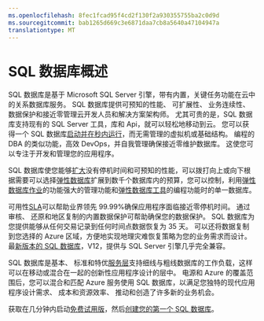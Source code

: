 ```yaml
---
ms.openlocfilehash: 8fec1fcad95f4cd2f130f2a930355755ba2c0d9d
ms.sourcegitcommit: bab1265d669c3e6871daa7cb8a5640a47104947a
translationtype: MT
---
```

<properties
   pageTitle="SQL 数据库是什么"
   description="发现的技术细节和功能的 SQL Azure 数据库、 微软关系数据库管理系统 (RDBMS) 和云中的 PaaS 解决方案。"
   services="sql-database"
   documentationCenter=""
   authors="shontnew"
   manager="jeffreyg"
   editor="monicar"/>

<tags
   ms.service="sql-database"
   ms.devlang="na"
   ms.topic="article"
   ms.tgt_pltfrm="na"
   ms.workload="data-management"
   ms.date="07/17/2015"
   ms.author="shkurhek"/>

# SQL 数据库概述

SQL 数据库是基于 Microsoft SQL Server 引擎，带有内置，关键任务功能在云中的关系数据库服务。 SQL 数据库提供可预知的性能、 可扩展性、 业务连续性、 数据保护和接近零管理云开发人员和解决方案架构师。 尤其可贵的是，SQL 数据库支持现有的 SQL Server 工具，库和 Api，就可以轻松地移动到云。 您可以获得一个 SQL 数据库[启动并在秒内运行](sql-database-get-started.md)，而无需管理的虚拟机或基础结构。 编程的 DBA 的类似功能，高效 DevOps，并自我管理确保接近零维护数据库。 这使您可以专注于开发和管理您的应用程序。

SQL 数据库使您能够[扩大](sql-database-service-tiers.md)没有停机时间和可预知的性能，可以拨打向上或向下根据需要可以选择[弹性数据库](sql-database-elastic-pool.md)扩展到数千个数据库内的预算，您可以控制，利用[弹性数据库作业](sql-database-elastic-jobs-overview.md)的功能强大的管理功能和[弹性数据库工具](sql-database-elastic-scale-get-started.md)的编程功能时的单一数据库。

可用性[SLA](http://azure.microsoft.com/support/legal/sla/)可以帮助业界领先 99.99%确保应用程序面临接近零停机时间。 通过审核、 还原和地区复制的内置数据保护可帮助确保您的数据保护。 SQL 数据库为您提供能够从任何交易记录到任何时间点数据恢复为 35 天。 可以还将数据复制到您选择的 Azure 区域，方便地实现地理灾难恢复策略为您的业务需求而设计。 最[新版本的 SQL 数据库](sql-database-preview-whats-new.md)，V12，提供与 SQL Server 引擎几乎完全兼容。

SQL 数据库是基本、 标准和特优[服务层](sql-database-service-tiers.md)支持细线与粗线数据库的工作负载，这样可以在移动或混合在一起的创新性应用程序设计的层中。 电源和 Azure 的覆盖范围后，您可以混合和匹配 Azure 服务使用 SQL 数据库，以满足您独特的现代应用程序设计需求、 成本和资源效率、 推动和创造了许多新的业务机会。

获取在几分钟内启动[免费试用版](http://azure.microsoft.com/pricing/free-trial/)，然后[创建您的第一个 SQL 数据库](sql-database-get-started.md)。
 